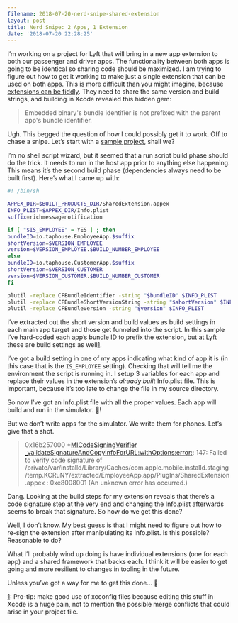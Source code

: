 ```yaml
---
filename: 2018-07-20-nerd-snipe-shared-extension
layout: post
title: Nerd Snipe: 2 Apps, 1 Extension
date: '2018-07-20 22:28:25'
---
```


I’m working on a project for Lyft that will bring in a new app extension to both our passenger and driver apps. The functionality between both apps is going to be identical so sharing code should be maximized. I am trying to figure out how to get it working to make just a single extension that can be used on both apps. This is more difficult than you might imagine, because [extensions can be fiddly](https://developer.apple.com/library/archive/technotes/tn2420/_index.html). They need to share the same version and build strings, and building in Xcode revealed this hidden gem:

> Embedded binary's bundle identifier is not prefixed with the parent app's bundle identifier.

Ugh. This begged the question of how I could possibly get it to work. Off to chase a snipe. Let’s start with a [sample project](https://github.com/jsorge/shared-extension), shall we?

I’m no shell script wizard, but it seemed that a run script build phase should do the trick. It needs to run in the host app prior to anything else happening. This means it’s the second build phase (dependencies always need to be built first). Here’s what I came up with:

```bash
#! /bin/sh

APPEX_DIR=$BUILT_PRODUCTS_DIR/SharedExtension.appex
INFO_PLIST=$APPEX_DIR/Info.plist
suffix=richmessagenotification

if [ "$IS_EMPLOYEE" = YES ] ; then
bundleID=io.taphouse.EmployeeApp.$suffix
shortVersion=$VERSION_EMPLOYEE
version=$VERSION_EMPLOYEE.$BUILD_NUMBER_EMPLOYEE
else
bundleID=io.taphouse.CustomerApp.$suffix
shortVersion=$VERSION_CUSTOMER
version=$VERSION_CUSTOMER.$BUILD_NUMBER_CUSTOMER
fi

plutil -replace CFBundleIdentifier -string "$bundleID" $INFO_PLIST
plutil -replace CFBundleShortVersionString -string "$shortVersion" $INFO_PLIST
plutil -replace CFBundleVersion -string "$version" $INFO_PLIST
```

I’ve extracted out the short version and build values as build settings in each main app target and those get funneled into the script. In this sample I’ve hard-coded each app’s bundle ID to prefix the extension, but at Lyft these are build settings as well[1]().

I’ve got a build setting in one of my apps indicating what kind of app it is (in this case that is the `IS_EMPLOYEE` setting). Checking that will tell me the environment the script is running in. I setup 3 variables for each app and replace their values in the extension’s _already built_ Info.plist file. This is important, because it’s too late to change the file in my source directory.

So now I’ve got an Info.plist file with all the proper values. Each app will build and run in the simulator. 🎉!

But we don’t write apps for the simulator. We write them for phones. Let’s give that a shot.

> 0x16b257000 +[MICodeSigningVerifier _validateSignatureAndCopyInfoForURL:withOptions:error:](): 147: Failed to verify code signature of /private/var/installd/Library/Caches/com.apple.mobile.installd.staging/temp.KCRuNY/extracted/EmployeeApp.app/PlugIns/SharedExtension.appex : 0xe8008001 (An unknown error has occurred.)

Dang. Looking at the build steps for my extension reveals that there’s a code signature step at the very end and changing the Info.plist afterwards seems to break that signature. So how do we get this done?

Well, I don’t know. My best guess is that I might need to figure out how to re-sign the extension after manipulating its Info.plist. Is this possible? Reasonable to do?

What I’ll probably wind up doing is have individual extensions (one for each app) and a shared framework that backs each. I think it will be easier to get going and more resilient to changes in tooling in the future.

Unless you’ve got a way for me to get this done… 🙂

[1](): Pro-tip: make good use of xcconfig files because editing this stuff in Xcode is a huge pain, not to mention the possible merge conflicts that could arise in your project file.